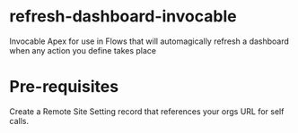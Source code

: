 # refresh-dashboard-invocable
Invocable Apex for use in Flows that will automagically refresh a dashboard when any action you define takes place

# Pre-requisites
Create a Remote Site Setting record that references your orgs URL for self calls.

